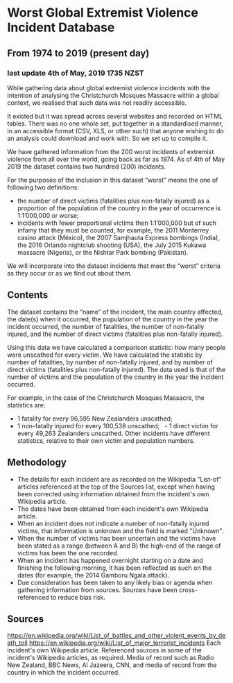 # Worst Global Extremist Violence Incident Database
## From 1974 to 2019 (present day)
### last update 4th of May, 2019 1735 NZST
 
While gathering data about global extremist violence incidents with the intention of analysing the Christchurch Mosques Massacre within a global context, we realised that such data was not readily accessible. 

It existed but it was spread across several websites and recorded on HTML tables. There was no one whole set, put together in a standardised manner, in an accessible format (CSV, XLS, or other such) that anyone wishing to do an analysis could download and work with. So we set up to compile it.

We have gathered information from the 200 worst incidents of extremist violence from all over the world, going back as far as 1974.  As of 4th of May 2019 the dataset contains two hundred (200) incidents. 

For the purposes of the inclusion in this dataset “worst” means the one of following two definitions: 
 - the number of direct victims (fatalities plus non-fatally injured) as a proportion of the population of the country in the year of occurrence is 1:1’000,000 or worse;
  - incidents with fewer proportional victims then 1:1’000,000 but of such infamy that they must be counted, for example, the 2011 Monterrey casino attack (México), the 2007 Samjhauta Express bombings (India), the 2016 Orlando nightclub shooting (USA), the July 2015 Kukawa massacre (Nigeria), or the Nishtar Park bombing (Pakistan).

We will incorporate into the dataset incidents that meet the “worst” criteria as they occur or as we find out about them.

## Contents

The dataset contains the “name” of the incident, the main country affected, the date(s) when it occurred, the population of the country in the year the incident occurred, the number of fatalities, the number of non-fatally injured, and the number of direct victims (fatalities plus non-fatally injured).

Using this data we have calculated a comparison statistic: how many people were unscathed for every victim.  We have calculated the statistic by number of fatalities, by number of non-fatally injured, and by number of direct victims (fatalities plus non-fatally injured).  The data used is that of the number of victims and the population of the country in the year the incident occurred.

For example, in the case of the Christchurch Mosques Massacre, the statistics are: 
 - 1 fatality for every 96,595 New Zealanders unscathed;
 - 1 non-fatally injured for every 100,538 unscathed;   - 1 direct victim for every 49,263 Zealanders unscathed.
Other incidents have different statistics, relative to their own victim and population numbers.  

## Methodology

 - The details for each incident are as recorded on the Wikipedia "List-of" articles referenced at the top of the Sources list, except when having been corrected using information obtained from the incident's own Wikipedia article. 
 - The dates have been obtained from each incident's own Wikipedia article. 
 - When an incident does not indicate a number of non-fatally injured victims, that information is unknown and the field is marked "Unknown". 
 - When the number of victims has been uncertain and the victims have been stated as a range (between A and B) the high-end of the range of victims has been the one recorded.
 - When an incident has happened overnight starting on a date and finishing the following morning, it has been reflected as such on the dates (for example, the 2014 Gamboru Ngala attack).
 - Due consideration has been taken to any likely bias or agenda when gathering information from sources.  Sources have been cross-referenced to reduce bias risk.

## Sources

https://en.wikipedia.org/wiki/List_of_battles_and_other_violent_events_by_death_toll
https://en.wikipedia.org/wiki/List_of_major_terrorist_incidents
Each incident's own Wikipedia article.
Referenced sources in some of the incident's Wikipedia articles, as required. 
Media of record such as Radio New Zealand, BBC News, Al Jazeera, CNN, and media of record from the country in which the incident occurred.
